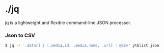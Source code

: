 
# ./jq
jq is a lightweight and flexible command-line JSON processor.

### Json to CSV
```bash
$ jq -r '.data[] | [.media.id, .media.name, .url] | @csv' ytblist.json > fileout2.csv
```
